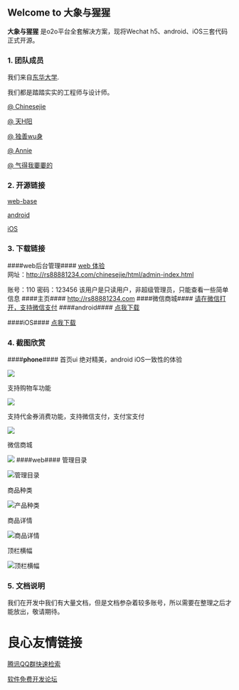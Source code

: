 ## Welcome to 大象与猩猩 ##

**大象与猩猩** 是o2o平台全套解决方案，现将Wechat h5、android、iOS三套代码正式开源。


### 1. 团队成员 ###

我们来自[东华大学](http://www.dhu.edu.cn).

我们都是踏踏实实的工程师与设计师。

[@ Chinesejie](http://weibo.com/u/2007025872)

[@ 天H阳](http://weibo.com/u/1280622290)

[@ 独善wu身](http://weibo.com/u/2136546537)

[@ Annie](http://weibo.com/u/2200895862)

[@ 气得我嫑嫑的](http://weibo.com/u/2784218150)

### 2. 开源链接 ###

[web-base](http://git.oschina.net/chinesejie/dxyxx-web)

[android](http://git.oschina.net/chinesejie/dxyxx-android)

[iOS](http://git.oschina.net/chinesejie/dxyxx-iOS)

### 3. 下载链接 ###
####web后台管理####
[web 体验](http://rs88881234.com/chinesejie/html/admin-index.html)   
网址：http://rs88881234.com/chinesejie/html/admin-index.html

账号：110    密码：123456    该用户是只读用户，非超级管理员，只能查看一些简单信息
####主页####
http://rs88881234.com
####微信商城####
[请在微信打开，支持微信支付](https://rs88881234.com/chinesejie/html/wx/index.html#/)
####android####
[点我下载](http://a.app.qq.com/o/simple.jsp?pkgname=com.dxyxx)

####iOS####
[点我下载](http://itunes.apple.com/cn/app/id882372212)

### 4. 截图欣赏 ###
####**phone**####
首页ui 绝对精美，android iOS一致性的体验

![](http://7xnuht.com1.z0.glb.clouddn.com/7grl0ta1zxxyl2xkxz1d76bdl5.png) 

支持购物车功能

![](http://7xnuht.com1.z0.glb.clouddn.com/wfyj7r5tyiwidn9wezbs904zeh.png)

支持代金券消费功能，支持微信支付，支付宝支付

![](http://7xnuht.com1.z0.glb.clouddn.com/wt8pvyfqq600yekm6rti9tyddv.png)

微信商城

![](http://7xnuht.com1.z0.glb.clouddn.com/iz5jl90s95asjzq7jkj28b2zkt.png)
####web####
管理目录

![管理目录](http://7xnuht.com1.z0.glb.clouddn.com/q5jwcuiovl5wmxfi8r523ldp4a.png)

商品种类

![产品种类](http://7xnuht.com1.z0.glb.clouddn.com/nnpdhgjqgswqmrj94waeoq392j.png)

商品详情

![商品详情](http://7xnuht.com1.z0.glb.clouddn.com/d9qqsh09s6as8gmoqvi0uj8msf.png)

顶栏横幅

![顶栏横幅](http://7xnuht.com1.z0.glb.clouddn.com/yn00lmvmibe29e12v6xaesjug1.png)
### 5. 文档说明 ###

我们在开发中我们有大量文档，但是文档参杂着较多账号，所以需要在整理之后才能放出，敬请期待。

 # 良心友情链接

[腾讯QQ群快速检索](http://u.720life.cn/s/8cf73f7c)

[软件免费开发论坛](http://u.720life.cn/s/bbb01dc0)